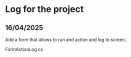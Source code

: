 # Log for the project

## 16/04/2025

Add a form that allows to run and action and log to screen.

FormActionLog.cs